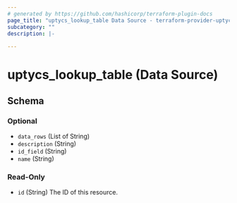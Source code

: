 ```yaml
---
# generated by https://github.com/hashicorp/terraform-plugin-docs
page_title: "uptycs_lookup_table Data Source - terraform-provider-uptycs"
subcategory: ""
description: |-
  
---
```


# uptycs_lookup_table (Data Source)





<!-- schema generated by tfplugindocs -->
## Schema

### Optional

- `data_rows` (List of String)
- `description` (String)
- `id_field` (String)
- `name` (String)

### Read-Only

- `id` (String) The ID of this resource.


